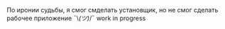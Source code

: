 <a>По иронии судьбы, я смог смделать установщик, но не смог сделать рабочее приложение ¯\\_(ツ)_/¯</a>
<a>work in progress</a>
